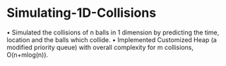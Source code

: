 # Simulating-1D-Collisions
• Simulated the collisions of n balls in 1 dimension by predicting the time, location and the balls which collide. 
• Implemented Customized Heap (a modified priority queue) with overall complexity for m collisions, O(n+mlog(n)).
